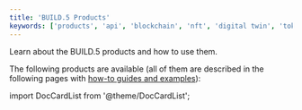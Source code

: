```yaml
---
title: 'BUILD.5 Products'
keywords: ['products', 'api', 'blockchain', 'nft', 'digital twin', 'token', 'staking', 'trading', 'launchpad', 'staking', 'reputation', 'member', 'project', 'proposal', 'stake reward', 'token distribution', 'dao management']
---
```


Learn about the BUILD.5 products and how to use them.

The following products are available (all of them are described in the following pages with [how-to guides and examples](/docs/tags/how-to)):
<!-- TODO: Uncomment once repo is public
:::tip

You can find all examples of the SDK in our repo

:::
-->

import DocCardList from '@theme/DocCardList';

<DocCardList />